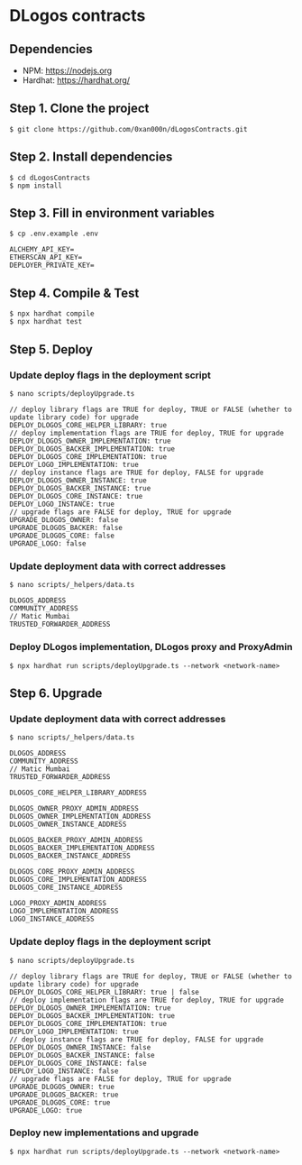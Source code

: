 # DLogos contracts

## Dependencies
- NPM: https://nodejs.org
- Hardhat: https://hardhat.org/

## Step 1. Clone the project
```
$ git clone https://github.com/0xan000n/dLogosContracts.git
```

## Step 2. Install dependencies
```
$ cd dLogosContracts
$ npm install
```

## Step 3. Fill in environment variables
```
$ cp .env.example .env

ALCHEMY_API_KEY=
ETHERSCAN_API_KEY=
DEPLOYER_PRIVATE_KEY=
```

## Step 4. Compile & Test
```
$ npx hardhat compile
$ npx hardhat test
```

## Step 5. Deploy
### Update deploy flags in the deployment script
```
$ nano scripts/deployUpgrade.ts

// deploy library flags are TRUE for deploy, TRUE or FALSE (whether to update library code) for upgrade
DEPLOY_DLOGOS_CORE_HELPER_LIBRARY: true
// deploy implementation flags are TRUE for deploy, TRUE for upgrade
DEPLOY_DLOGOS_OWNER_IMPLEMENTATION: true
DEPLOY_DLOGOS_BACKER_IMPLEMENTATION: true
DEPLOY_DLOGOS_CORE_IMPLEMENTATION: true
DEPLOY_LOGO_IMPLEMENTATION: true
// deploy instance flags are TRUE for deploy, FALSE for upgrade
DEPLOY_DLOGOS_OWNER_INSTANCE: true
DEPLOY_DLOGOS_BACKER_INSTANCE: true
DEPLOY_DLOGOS_CORE_INSTANCE: true
DEPLOY_LOGO_INSTANCE: true
// upgrade flags are FALSE for deploy, TRUE for upgrade
UPGRADE_DLOGOS_OWNER: false
UPGRADE_DLOGOS_BACKER: false
UPGRADE_DLOGOS_CORE: false
UPGRADE_LOGO: false
```
### Update deployment data with correct addresses
```
$ nano scripts/_helpers/data.ts

DLOGOS_ADDRESS
COMMUNITY_ADDRESS
// Matic Mumbai
TRUSTED_FORWARDER_ADDRESS
```
### Deploy DLogos implementation, DLogos proxy and ProxyAdmin
```
$ npx hardhat run scripts/deployUpgrade.ts --network <network-name>
```

## Step 6. Upgrade
### Update deployment data with correct addresses
```
$ nano scripts/_helpers/data.ts

DLOGOS_ADDRESS
COMMUNITY_ADDRESS
// Matic Mumbai
TRUSTED_FORWARDER_ADDRESS

DLOGOS_CORE_HELPER_LIBRARY_ADDRESS

DLOGOS_OWNER_PROXY_ADMIN_ADDRESS
DLOGOS_OWNER_IMPLEMENTATION_ADDRESS
DLOGOS_OWNER_INSTANCE_ADDRESS

DLOGOS_BACKER_PROXY_ADMIN_ADDRESS
DLOGOS_BACKER_IMPLEMENTATION_ADDRESS
DLOGOS_BACKER_INSTANCE_ADDRESS

DLOGOS_CORE_PROXY_ADMIN_ADDRESS
DLOGOS_CORE_IMPLEMENTATION_ADDRESS
DLOGOS_CORE_INSTANCE_ADDRESS

LOGO_PROXY_ADMIN_ADDRESS
LOGO_IMPLEMENTATION_ADDRESS
LOGO_INSTANCE_ADDRESS
```
### Update deploy flags in the deployment script
```
$ nano scripts/deployUpgrade.ts

// deploy library flags are TRUE for deploy, TRUE or FALSE (whether to update library code) for upgrade
DEPLOY_DLOGOS_CORE_HELPER_LIBRARY: true | false
// deploy implementation flags are TRUE for deploy, TRUE for upgrade
DEPLOY_DLOGOS_OWNER_IMPLEMENTATION: true
DEPLOY_DLOGOS_BACKER_IMPLEMENTATION: true
DEPLOY_DLOGOS_CORE_IMPLEMENTATION: true
DEPLOY_LOGO_IMPLEMENTATION: true
// deploy instance flags are TRUE for deploy, FALSE for upgrade
DEPLOY_DLOGOS_OWNER_INSTANCE: false
DEPLOY_DLOGOS_BACKER_INSTANCE: false
DEPLOY_DLOGOS_CORE_INSTANCE: false
DEPLOY_LOGO_INSTANCE: false
// upgrade flags are FALSE for deploy, TRUE for upgrade
UPGRADE_DLOGOS_OWNER: true
UPGRADE_DLOGOS_BACKER: true
UPGRADE_DLOGOS_CORE: true
UPGRADE_LOGO: true
```
### Deploy new implementations and upgrade
```
$ npx hardhat run scripts/deployUpgrade.ts --network <network-name>
```
